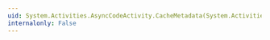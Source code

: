 ```yaml
---
uid: System.Activities.AsyncCodeActivity.CacheMetadata(System.Activities.ActivityMetadata)
internalonly: False
---
```

